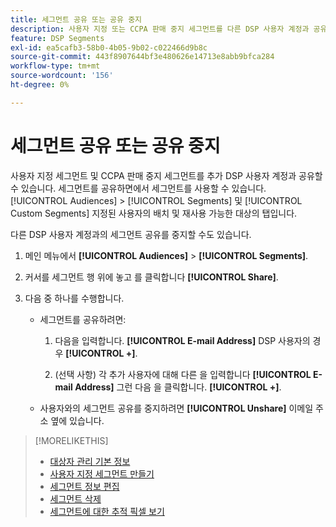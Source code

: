 ```yaml
---
title: 세그먼트 공유 또는 공유 중지
description: 사용자 지정 또는 CCPA 판매 중지 세그먼트를 다른 DSP 사용자 계정과 공유하거나 공유를 중지하는 방법에 대해 알아봅니다.
feature: DSP Segments
exl-id: ea5cafb3-58b0-4b05-9b02-c022466d9b8c
source-git-commit: 443f8907644bf3e480626e14713e8abb9bfca284
workflow-type: tm+mt
source-wordcount: '156'
ht-degree: 0%

---
```


# 세그먼트 공유 또는 공유 중지

사용자 지정 세그먼트 및 CCPA 판매 중지 세그먼트를 추가 DSP 사용자 계정과 공유할 수 있습니다. 세그먼트를 공유하면에서 세그먼트를 사용할 수 있습니다. [!UICONTROL Audiences] > [!UICONTROL Segments] 및 [!UICONTROL Custom Segments] 지정된 사용자의 배치 및 재사용 가능한 대상의 탭입니다.

다른 DSP 사용자 계정과의 세그먼트 공유를 중지할 수도 있습니다.

1. 메인 메뉴에서 **[!UICONTROL Audiences]** > **[!UICONTROL Segments]**.

1. 커서를 세그먼트 행 위에 놓고 를 클릭합니다 **[!UICONTROL Share]**.

1. 다음 중 하나를 수행합니다.

   * 세그먼트를 공유하려면:

      1. 다음을 입력합니다. **[!UICONTROL E-mail Address]** DSP 사용자의 경우 **[!UICONTROL +]**.

      1. (선택 사항) 각 추가 사용자에 대해 다른 을 입력합니다 **[!UICONTROL E-mail Address]** 그런 다음 을 클릭합니다. **[!UICONTROL +]**.
   * 사용자와의 세그먼트 공유를 중지하려면 **[!UICONTROL Unshare]** 이메일 주소 옆에 있습니다.


>[!MORELIKETHIS]
>
>* [대상자 관리 기본 정보](audience-about.md)
>* [사용자 지정 세그먼트 만들기](custom-segment-create.md)
>* [세그먼트 정보 편집](segment-edit.md)
>* [세그먼트 삭제](segment-delete.md)
>* [세그먼트에 대한 추적 픽셀 보기](segment-view-pixels.md)

